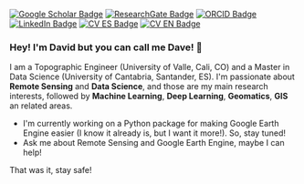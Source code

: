 [![Google Scholar Badge](https://img.shields.io/badge/Google-Scholar-red)](https://scholar.google.com/citations?user=-wTpOdsAAAAJ&hl=es&oi=ao)
[![ResearchGate Badge](https://img.shields.io/badge/Research-Gate-brightgreen)](https://www.researchgate.net/profile/David_Loaiza2)
[![ORCID Badge](https://img.shields.io/badge/ORCID-iD-green)](https://orcid.org/0000-0002-9010-3286)
[![LinkedIn Badge](https://img.shields.io/badge/Linked-In-blue)](https://www.linkedin.com/in/david-montero-loaiza/)
[![CV ES Badge](https://img.shields.io/badge/CV-Spanish-yellow)](https://drive.google.com/file/d/1rHg40pj_HdlD89fdb7KJrwOxoGmPFnup/view?usp=sharing)
[![CV EN Badge](https://img.shields.io/badge/CV-English-blueviolet)](https://drive.google.com/file/d/1G5dcqX2DnvXG8wnYT34Oc2MBPxjeALRN/view?usp=sharing)

### Hey! I'm David but you can call me Dave! 👋

I am a Topographic Engineer (University of Valle, Cali, CO) and a Master in Data Science (University of Cantabria, Santander, ES). I'm passionate about **Remote Sensing** and **Data Science**, and those are my main research interests, followed by **Machine Learning**, **Deep Learning**, **Geomatics**, **GIS** an related areas.

- I'm currently working on a Python package for making Google Earth Engine easier (I know it already is, but I want it more!). So, stay tuned!
- Ask me about Remote Sensing and Google Earth Engine, maybe I can help!

That was it, stay safe!
